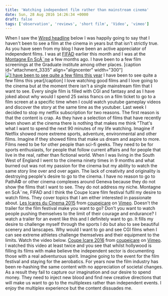 ```yaml
---
title: 'Watching independent film rather than mainstream cinema'
date: Sun, 28 Aug 2016 14:26:34 +0000
draft: false
tags: ['observation', 'reviews', 'short film', 'Video', 'vimeo']
---
```


When I saw the [Wired headline](http://www.wired.com/2016/08/do-movies-still-matter-2016/?mbid=social_fb) below I was happily going to say that I haven't been to see a film at the cinema in years but that isn't strictly true. As you have seen from my blog I have been an active appreciator of independent films. I was at [FIFAD](http://www.main-vision.com/richard/blog/fifad-day-1/) earlier this month and I was at the [Montagne En ScÃ¨ne](http://www.main-vision.com/richard/blog/montagne-en-scene-geneve/) a few months ago. I have been to a few film screenings at the Graduate institute among other places. \[caption id="attachment\_3335" align="aligncenter" width="300"\][![I have been to see quite a few films this year](http://www.main-vision.com/richard/blog/wp-content/uploads/2016/08/Screen-Shot-2016-08-28-at-15.57.13-300x85.png)](http://www.main-vision.com/richard/blog/wp-content/uploads/2016/08/Screen-Shot-2016-08-28-at-15.57.13.png) I have been to see quite a few films this year\[/caption\] I love watching good films and I love going to the cinema but at the moment there isn't a single mainstream film that I want to see. Every single film is filled with CGI and fantasy and as I have joked about why would I spend 25 swiss francs on a film ticket to go to a film screen at a specific time when I could watch youtube gameplay videos and discover the story at the same time as the youtuber. Last week I decided to stop my netflix subscription for two reasons. The first reason is that the content is crap. As they have a selection of films that have recently been shown at the cinema there is nothing that makes me think "That's what I want to spend the next 90 minutes of my life watching. Imagine if Netflix showed more extreme sports, adventure, environmental and other films. Imagine if they showed films that make us dream and aspire to more. Films need to be for other people than sci-fi geeks. They need to be for sports enthusiasts, for people that follow current affairs and for people that live in the real, rather than fictional world. When I was living in the South West of England I went to the cinema ninety times in 9 months and what burned out was not my passion for the cinema but my ability to watch the same story line over and over again. The lack of creativity and originality is destroying people's desire to go to the cinema. I have no reason to go to PathÃ© or other cinema complexes around Geneva because they do not show the films that I want to see. They do not address my niche. Montagne en ScÃ¨ne, FIFAD and I think the Coupe Icare film festival fulfil my desire to watch films. They cover topics that I am either interested in passionate about.  [Les Icares du Cinema 2015](https://vimeo.com/139008434) from [coupeicare](https://vimeo.com/user3933587) on [Vimeo](https://vimeo.com). Doesn't the trailer for the film festival make you want to go? Don't you want to watch people pushing themselves to the limit of their courage and endurance? I watch a trailer for an event like this and I definitely want to go. It fills my desire to challenge myself through the sports I do but also to see beautiful scenery and lanscapes. Why would I want to go and see CGI films when I can see extreme athletes challenge themselves and their equipment to the limits. Watch the video below.  [Coupe Icare 2016](https://vimeo.com/164215591) from [coupeicare](https://vimeo.com/user3933587) on [Vimeo](https://vimeo.com). I watched this video at least twice and you see that whilst hollywood is filling its films with make believe the independent sector is documenting those with a real adventurous spirit. Imagine going to the event for the film festival and staying for the aerobatics. For years now the film industry has been re-hashing the same content with no appreciation of societal changes. As a result they fail to capture our imagination and our desire to spend money. They need to inject new blood and find new creative directions that will make us want to go to the multiplexes rather than independent events. I enjoy the multiplex experience but the content dissuades me.